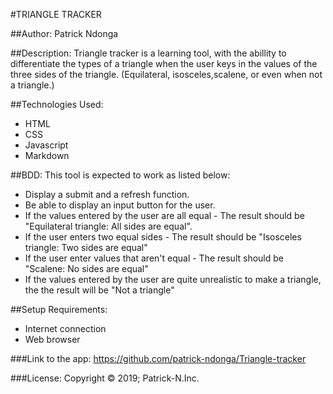 #TRIANGLE TRACKER

##Author:
Patrick Ndonga

##Description:
Triangle tracker is a learning tool, with the abillity to differentiate the types of a triangle when the user keys in the values of the three sides of the triangle. (Equilateral, isosceles,scalene, or even when not a triangle.)

##Technologies Used:
*  HTML
*  CSS
*  Javascript
*  Markdown

##BDD:
This tool is expected to work as listed below:
*  Display a submit and a refresh function.
*  Be able to display an input button for the user.
*  If the values entered by the user are all equal - The result should be "Equilateral triangle: All sides are equal".
*  If the user enters two equal sides - The result should be "Isosceles triangle: Two sides are equal"
*  If the user enter values that aren't equal - The result should be "Scalene: No sides are equal"
*  If the values entered by the user are quite unrealistic to make a triangle, the the result will be "Not a triangle"

##Setup Requirements:
*  Internet connection
*  Web browser

###Link to the app:
https://github.com/patrick-ndonga/Triangle-tracker

###License:
Copyright © 2019; Patrick-N.Inc.

